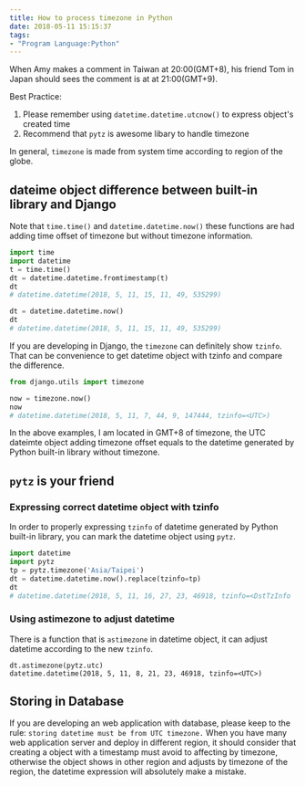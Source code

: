 ```yaml
---
title: How to process timezone in Python
date: 2018-05-11 15:15:37
tags:
- "Program Language:Python"
---
```


When Amy makes a comment in Taiwan at 20:00(GMT+8), his friend Tom in Japan should sees the comment is at at 21:00(GMT+9).

Best Practice:

1. Please remember using `datetime.datetime.utcnow()` to express object's created time
2. Recommend that `pytz` is awesome libary to handle timezone

<!-- more -->

In general, `timezone` is made from system time according to region of the globe.

## dateime object difference between built-in library and Django

Note that `time.time()` and `datetime.datetime.now()` these functions are had adding time offset of timezone but without timezone information.

```python
import time
import datetime
t = time.time()
dt = datetime.datetime.fromtimestamp(t)
dt
# datetime.datetime(2018, 5, 11, 15, 11, 49, 535299)

dt = datetime.datetime.now()
dt
# datetime.datetime(2018, 5, 11, 15, 11, 49, 535299)
```

If you are developing in Django, the `timezone` can definitely show `tzinfo`. That can be convenience to get datetime object with tzinfo and compare the difference.

```python
from django.utils import timezone

now = timezone.now()
now
# datetime.datetime(2018, 5, 11, 7, 44, 9, 147444, tzinfo=<UTC>)
```

In the above examples, I am located in GMT+8 of timezone, the UTC dateimte object adding timezone offset equals to the datetime generated by Python built-in library without timezone.

## `pytz` is your friend

### Expressing correct datetime object with tzinfo

In order to properly expressing `tzinfo` of datetime generated by Python built-in library, you can mark the datetime object using `pytz`.

```python
import datetime
import pytz
tp = pytz.timezone('Asia/Taipei')
dt = datetime.datetime.now().replace(tzinfo=tp)
dt
# datetime.datetime(2018, 5, 11, 16, 27, 23, 46918, tzinfo=<DstTzInfo 'Asia/Taipei' LMT+8:06:00 STD>)
```

### Using astimezone to adjust datetime

There is a function that is `astimezone` in datetime object, it can adjust datetime according to the new `tzinfo`.

```
dt.astimezone(pytz.utc)
datetime.datetime(2018, 5, 11, 8, 21, 23, 46918, tzinfo=<UTC>)
```

## Storing in Database

If you are developing an web application with database, please keep to the rule: `storing datetime must be from UTC timezone.` When you have many web application server and deploy in different region, it should consider that creating a object with a timestamp must avoid to affecting by timezone, otherwise the object shows in other region and adjusts by timezone of the region, the datetime expression will absolutely make a mistake.
